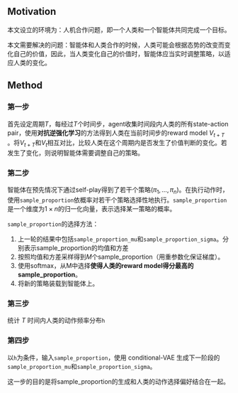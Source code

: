 ## Motivation

本文设立的环境为：人机合作问题，即一个人类和一个智能体共同完成一个目标。

本文需要解决的问题：智能体和人类合作的时候，人类可能会根据态势的改变而变化自己的价值，因此，当人类变化自己的价值时，智能体应当实时调整策略，以适应人类的变化。

## Method

### 第一步

首先设定周期$T$，每经过$T$个时间步，agent收集时间段内人类的所有state-action pair，使用**对抗逆强化学习**的方法得到人类在当前时间步的reward model $V_{t+T}$ 。将$V_{t+T}$和$V_t$相互对比，比较人类在这个周期内是否发生了价值判断的变化。若发生了变化，则说明智能体需要调整自己的策略。

### 第二步

智能体在预先情况下通过self-play得到了若干个策略$(\pi_1,\dots,\pi_n)$。在执行动作时，使用`sample_proportion`依概率对若干个策略选择性地执行。`sample_proportion`是一个维度为$1\times n$的归一化向量，表示选择某一策略的概率。

`sample_proportion`的选择方法：

1. 上一轮的结果中包括`sample_proportion_mu`和`sample_proportion_sigma`。分别表示sample_proportion的均值和方差
2. 按照均值和方差采样得到$M$个sample_proportion（用重参数化保证梯度）。
3. 使用softmax，从M中选择**使得人类的reward model得分最高的sample_proportion**。
4. 将新的策略装载到智能体上。

### 第三步

统计 $T$ 时间内人类的动作频率分布`h`

### 第四步

以`h`为条件，输入`sample_proportion`，使用 conditional-VAE 生成下一阶段的`sample_proportion_mu`和`sample_proportion_sigma`。

这一步的目的是将sample_proportion的生成和人类的动作选择偏好结合在一起。